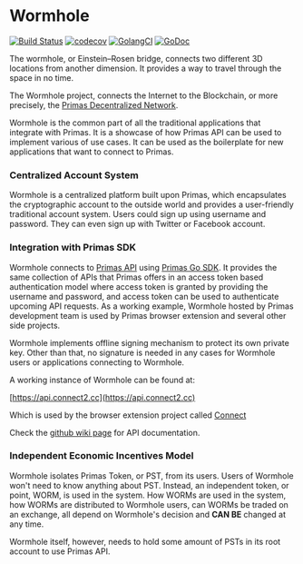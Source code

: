# Wormhole

[![Build Status](https://travis-ci.com/primasio/wormhole.svg?branch=master)](https://travis-ci.com/primasio/wormhole)
[![codecov](https://codecov.io/gh/primasio/wormhole/branch/master/graph/badge.svg)](https://codecov.io/gh/primasio/wormhole)
[![GolangCI](https://golangci.com/badges/github.com/primasio/wormhole.svg)](https://golangci.com)
[![GoDoc](https://img.shields.io/badge/godoc-reference-blue.svg)](https://godoc.org/github.com/primasio/wormhole)

The wormhole, or Einstein–Rosen bridge, connects two different 3D locations from another dimension. It provides a way
to travel through the space in no time.

The Wormhole project, connects the Internet to the Blockchain, or more precisely, the
[Primas Decentralized Network](https://primas.io).

Wormhole is the common part of all the traditional applications that integrate with Primas. It is a showcase of how Primas
API can be used to implement various of use cases. It can be used as the boilerplate for new applications that want to
connect to Primas.

### Centralized Account System

Wormhole is a centralized platform built upon Primas, which encapsulates the cryptographic account to the
outside world and provides a user-friendly traditional account system. Users could sign up using username and password.
They can even sign up with Twitter or Facebook account.

### Integration with Primas SDK

Wormhole connects to [Primas API](https://github.com/primasio/primas-api-doc)
using [Primas Go SDK](https://github.com/primasio/primas-api-sdk-go). It provides the same collection of APIs that
Primas offers in an access token based authentication model where access token is granted by providing the username and
password, and access token can be used to authenticate upcoming API requests. As a working example, Wormhole hosted by
Primas development team is used by Primas browser extension and several other side projects.

Wormhole implements offline signing mechanism to protect its own private key. Other than that, no signature is needed in
any cases for Wormhole users or applications connecting to Wormhole.

A working instance of Wormhole can be found at:

[https://api.connect2.cc](https://api.connect2.cc)

Which is used by the browser extension project called [Connect](https://www.connect2.cc)

Check the [github wiki page](https://github.com/primasio/wormhole/wiki) for API documentation.

### Independent Economic Incentives Model

Wormhole isolates Primas Token, or PST, from its users. Users of Wormhole won't need to know anything about PST.
Instead, an independent token, or point, WORM, is used in the system. How WORMs are used in the system, how WORMs are
distributed to Wormhole users, can WORMs be traded on an exchange, all depend on Wormhole's decision and **CAN BE**
changed at any time.

Wormhole itself, however, needs to hold some amount of PSTs in its root account to use Primas API.
